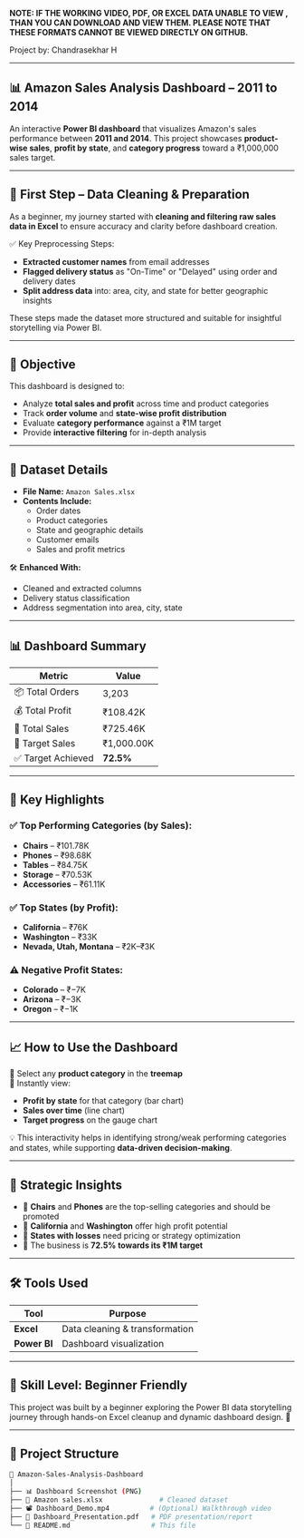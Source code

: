 **NOTE: IF THE WORKING VIDEO, PDF, OR EXCEL DATA UNABLE TO VIEW , THAN  YOU CAN DOWNLOAD AND VIEW THEM. PLEASE NOTE THAT THESE FORMATS CANNOT BE VIEWED DIRECTLY ON GITHUB.**

Project by: Chandrasekhar H

---
## 📊 Amazon Sales Analysis Dashboard – 2011 to 2014


An interactive **Power BI dashboard** that visualizes Amazon's sales performance between **2011 and 2014**. This project showcases **product-wise sales**, **profit by state**, and **category progress** toward a ₹1,000,000 sales target.

---

## 🚀 First Step – Data Cleaning & Preparation

As a beginner, my journey started with **cleaning and filtering raw sales data in Excel** to ensure accuracy and clarity before dashboard creation.

✅ Key Preprocessing Steps:
- **Extracted customer names** from email addresses  
- **Flagged delivery status** as "On-Time" or "Delayed" using order and delivery dates  
- **Split address data** into: area, city, and state for better geographic insights  

These steps made the dataset more structured and suitable for insightful storytelling via Power BI.

---

## 🎯 Objective

This dashboard is designed to:
- Analyze **total sales and profit** across time and product categories  
- Track **order volume** and **state-wise profit distribution**  
- Evaluate **category performance** against a ₹1M target  
- Provide **interactive filtering** for in-depth analysis  

---

## 📁 Dataset Details

- **File Name:** `Amazon Sales.xlsx`
- **Contents Include:**
  - Order dates
  - Product categories
  - State and geographic details
  - Customer emails
  - Sales and profit metrics

🛠️ **Enhanced With:**
- Cleaned and extracted columns
- Delivery status classification
- Address segmentation into area, city, state

---

## 📊 Dashboard Summary

| Metric             | Value       |
|--------------------|-------------|
| 📦 Total Orders     | 3,203        |
| 💰 Total Profit     | ₹108.42K     |
| 💸 Total Sales      | ₹725.46K     |
| 🎯 Target Sales     | ₹1,000.00K   |
| ✅ Target Achieved  | **72.5%**     |

---

## 📍 Key Highlights

### ✅ Top Performing Categories (by Sales):
- **Chairs** – ₹101.78K  
- **Phones** – ₹98.68K  
- **Tables** – ₹84.75K  
- **Storage** – ₹70.53K  
- **Accessories** – ₹61.11K  

### ✅ Top States (by Profit):
- **California** – ₹76K  
- **Washington** – ₹33K  
- **Nevada, Utah, Montana** – ₹2K–₹3K  

### ⚠️ Negative Profit States:
- **Colorado** – ₹−7K  
- **Arizona** – ₹−3K  
- **Oregon** – ₹−1K  

---

## 📈 How to Use the Dashboard

🔹 Select any **product category** in the **treemap**  
🔹 Instantly view:
- **Profit by state** for that category (bar chart)
- **Sales over time** (line chart)
- **Target progress** on the gauge chart  

💡 This interactivity helps in identifying strong/weak performing categories and states, while supporting **data-driven decision-making**.

---

## 📌 Strategic Insights

- 📌 **Chairs** and **Phones** are the top-selling categories and should be promoted
- 📌 **California** and **Washington** offer high profit potential
- 📌 **States with losses** need pricing or strategy optimization
- 📌 The business is **72.5% towards its ₹1M target**

---

## 🛠️ Tools Used

| Tool     | Purpose                   |
|----------|---------------------------|
| **Excel** | Data cleaning & transformation |
| **Power BI** | Dashboard visualization      |

---

## 🔰 Skill Level: Beginner Friendly
This project was built by a beginner exploring the Power BI data storytelling journey through hands-on Excel cleanup and dynamic dashboard design. 🌱

---

## 📂 Project Structure

```bash
📁 Amazon-Sales-Analysis-Dashboard
│
├── 📊 Dashboard Screenshot (PNG)
├── 📄 Amazon sales.xlsx              # Cleaned dataset
├── 📽️ Dashboard_Demo.mp4          # (Optional) Walkthrough video
├── 📄 Dashboard_Presentation.pdf   # PDF presentation/report
└── 📄 README.md                    # This file


